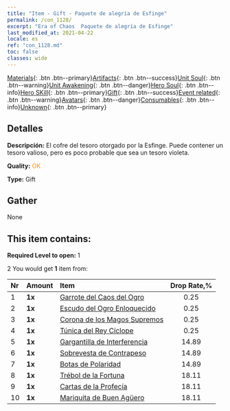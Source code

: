 ```yaml
---
title: "Item - Gift - Paquete de alegría de Esfinge"
permalink: /con_1128/
excerpt: "Era of Chaos  Paquete de alegría de Esfinge"
last_modified_at: 2021-04-22
locale: es
ref: "con_1128.md"
toc: false
classes: wide
---
```

 [Materials](/ItemsES/){: .btn .btn--primary}[Artifacts](/ItemsES/Artifacts/){: .btn .btn--success}[Unit Soul](/ItemsES/UnitSoul/){: .btn .btn--warning}[Unit Awakening](/ItemsES/UnitAwakening/){: .btn .btn--danger}[Hero Soul](/ItemsES/HeroSoul/){: .btn .btn--info}[Hero SKill](/ItemsES/HeroSkill/){: .btn .btn--primary}[Gift](/ItemsES/Gift/){: .btn .btn--success}[Event related](/ItemsES/Events/){: .btn .btn--warning}[Avatars](/ItemsES/Avatars/){: .btn .btn--danger}[Consumables](/ItemsES/Consumables/){: .btn .btn--info}[Unknown](/ItemsES/Unknown/){: .btn .btn--primary}

## Detalles
 **Descripción:** El cofre del tesoro otorgado por la Esfinge. Puede contener un tesoro valioso, pero es poco probable que sea un tesoro violeta.

 **Quality:** <span style="color: #FF8C00">OK</span>

 **Type:** Gift

## Gather

  None

## This item contains:

 **Required Level to open:** 1

 2 You would get **1** item  from:

  | Nr | Amount |     Item    | Drop Rate,% |
  |:---|:-------|:------------|:---------:|
  | 1 |  **1x** | [Garrote del Caos del Ogro](/es/Items/art_125/) | 0.25 | 
  | 2 |  **1x** | [Escudo del Ogro Enloquecido](/es/Items/art_126/) | 0.25 | 
  | 3 |  **1x** | [Corona de los Magos Supremos](/es/Items/art_127/) | 0.25 | 
  | 4 |  **1x** | [Túnica del Rey Cíclope](/es/Items/art_128/) | 0.25 | 
  | 5 |  **1x** | [Gargantilla de Interferencia](/es/Items/art_118/) | 14.89 | 
  | 6 |  **1x** | [Sobrevesta de Contrapeso](/es/Items/art_119/) | 14.89 | 
  | 7 |  **1x** | [Botas de Polaridad](/es/Items/art_120/) | 14.89 | 
  | 8 |  **1x** | [Trébol de la Fortuna](/es/Items/art_109/) | 18.11 | 
  | 9 |  **1x** | [Cartas de la Profecía](/es/Items/art_110/) | 18.11 | 
  | 10 |  **1x** | [Mariquita de Buen Agüero](/es/Items/art_111/) | 18.11 | 

